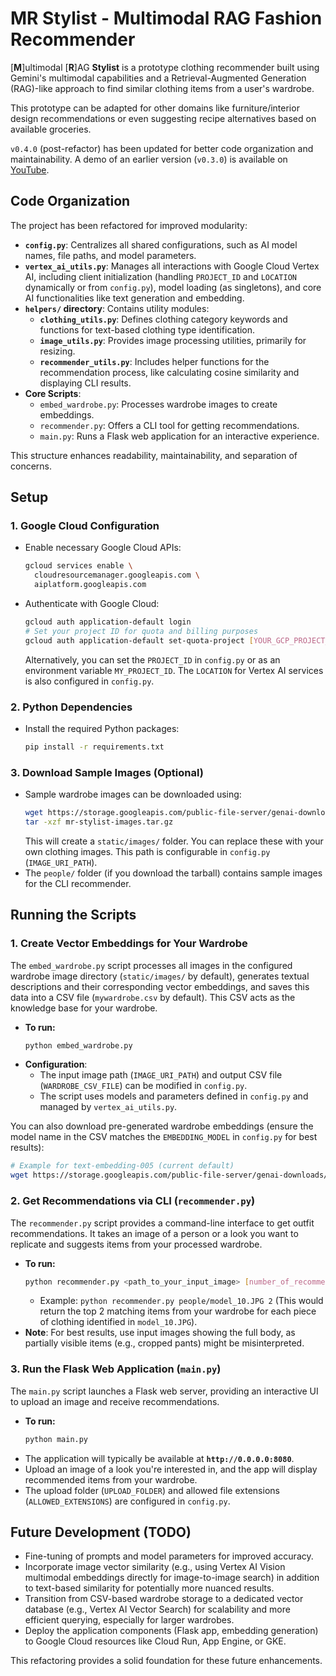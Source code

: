 # MR Stylist - Multimodal RAG Fashion Recommender

[**M**]ultimodal [**R**]AG **Stylist** is a prototype clothing recommender built using Gemini's multimodal capabilities and a Retrieval-Augmented Generation (RAG)-like approach to find similar clothing items from a user's wardrobe.

This prototype can be adapted for other domains like furniture/interior design recommendations or even suggesting recipe alternatives based on available groceries.

`v0.4.0` (post-refactor) has been updated for better code organization and maintainability. A demo of an earlier version (`v0.3.0`) is available on [YouTube](https://www.youtube.com/watch?v=g3WcuO87FUI).

## Code Organization

The project has been refactored for improved modularity:
-   **`config.py`**: Centralizes all shared configurations, such as AI model names, file paths, and model parameters.
-   **`vertex_ai_utils.py`**: Manages all interactions with Google Cloud Vertex AI, including client initialization (handling `PROJECT_ID` and `LOCATION` dynamically or from `config.py`), model loading (as singletons), and core AI functionalities like text generation and embedding.
-   **`helpers/` directory**: Contains utility modules:
    -   **`clothing_utils.py`**: Defines clothing category keywords and functions for text-based clothing type identification.
    -   **`image_utils.py`**: Provides image processing utilities, primarily for resizing.
    -   **`recommender_utils.py`**: Includes helper functions for the recommendation process, like calculating cosine similarity and displaying CLI results.
-   **Core Scripts**:
    -   `embed_wardrobe.py`: Processes wardrobe images to create embeddings.
    -   `recommender.py`: Offers a CLI tool for getting recommendations.
    -   `main.py`: Runs a Flask web application for an interactive experience.

This structure enhances readability, maintainability, and separation of concerns.

## Setup

### 1. Google Cloud Configuration
-   Enable necessary Google Cloud APIs:
    ```bash
    gcloud services enable \
      cloudresourcemanager.googleapis.com \
      aiplatform.googleapis.com
    ```
-   Authenticate with Google Cloud:
    ```bash
    gcloud auth application-default login
    # Set your project ID for quota and billing purposes
    gcloud auth application-default set-quota-project [YOUR_GCP_PROJECT_ID]
    ```
    Alternatively, you can set the `PROJECT_ID` in `config.py` or as an environment variable `MY_PROJECT_ID`. The `LOCATION` for Vertex AI services is also configured in `config.py`.

### 2. Python Dependencies
-   Install the required Python packages:
    ```bash
    pip install -r requirements.txt
    ```

### 3. Download Sample Images (Optional)
-   Sample wardrobe images can be downloaded using:
    ```bash
    wget https://storage.googleapis.com/public-file-server/genai-downloads/mr-stylist-images.tar.gz
    tar -xzf mr-stylist-images.tar.gz
    ```
    This will create a `static/images/` folder. You can replace these with your own clothing images. This path is configurable in `config.py` (`IMAGE_URI_PATH`).
-   The `people/` folder (if you download the tarball) contains sample images for the CLI recommender.

## Running the Scripts

### 1. Create Vector Embeddings for Your Wardrobe
The `embed_wardrobe.py` script processes all images in the configured wardrobe image directory (`static/images/` by default), generates textual descriptions and their corresponding vector embeddings, and saves this data into a CSV file (`mywardrobe.csv` by default). This CSV acts as the knowledge base for your wardrobe.

-   **To run:**
    ```bash
    python embed_wardrobe.py
    ```
-   **Configuration**:
    -   The input image path (`IMAGE_URI_PATH`) and output CSV file (`WARDROBE_CSV_FILE`) can be modified in `config.py`.
    -   The script uses models and parameters defined in `config.py` and managed by `vertex_ai_utils.py`.

You can also download pre-generated wardrobe embeddings (ensure the model name in the CSV matches the `EMBEDDING_MODEL` in `config.py` for best results):
```bash
# Example for text-embedding-005 (current default)
wget https://storage.googleapis.com/public-file-server/genai-downloads/mywardrobe_2-0-flash_768.csv -O mywardrobe.csv
```

### 2. Get Recommendations via CLI (`recommender.py`)
The `recommender.py` script provides a command-line interface to get outfit recommendations. It takes an image of a person or a look you want to replicate and suggests items from your processed wardrobe.

-   **To run:**
    ```bash
    python recommender.py <path_to_your_input_image> [number_of_recommendations_per_item]
    ```
    -   Example: `python recommender.py people/model_10.JPG 2` (This would return the top 2 matching items from your wardrobe for each piece of clothing identified in `model_10.JPG`).
-   **Note**: For best results, use input images showing the full body, as partially visible items (e.g., cropped pants) might be misinterpreted.

### 3. Run the Flask Web Application (`main.py`)
The `main.py` script launches a Flask web server, providing an interactive UI to upload an image and receive recommendations.

-   **To run:**
    ```bash
    python main.py
    ```
-   The application will typically be available at **`http://0.0.0.0:8080`**.
-   Upload an image of a look you're interested in, and the app will display recommended items from your wardrobe.
-   The upload folder (`UPLOAD_FOLDER`) and allowed file extensions (`ALLOWED_EXTENSIONS`) are configured in `config.py`.

## Future Development (TODO)
-   Fine-tuning of prompts and model parameters for improved accuracy.
-   Incorporate image vector similarity (e.g., using Vertex AI Vision multimodal embeddings directly for image-to-image search) in addition to text-based similarity for potentially more nuanced results.
-   Transition from CSV-based wardrobe storage to a dedicated vector database (e.g., Vertex AI Vector Search) for scalability and more efficient querying, especially for larger wardrobes.
-   Deploy the application components (Flask app, embedding generation) to Google Cloud resources like Cloud Run, App Engine, or GKE.

This refactoring provides a solid foundation for these future enhancements.
